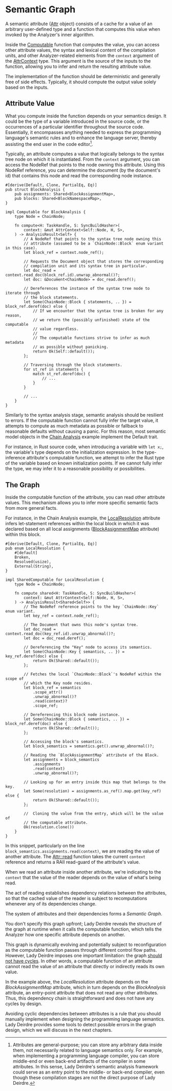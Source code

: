 <!------------------------------------------------------------------------------
  This file is part of "Lady Deirdre", a compiler front-end foundation
  technology.

  This work is proprietary software with source-available code.

  To copy, use, distribute, or contribute to this work, you must agree to
  the terms of the General License Agreement:

  https://github.com/Eliah-Lakhin/lady-deirdre/blob/master/EULA.md

  The agreement grants a Basic Commercial License, allowing you to use
  this work in non-commercial and limited commercial products with a total
  gross revenue cap. To remove this commercial limit for one of your
  products, you must acquire a Full Commercial License.

  If you contribute to the source code, documentation, or related materials,
  you must grant me an exclusive license to these contributions.
  Contributions are governed by the "Contributions" section of the General
  License Agreement.

  Copying the work in parts is strictly forbidden, except as permitted
  under the General License Agreement.

  If you do not or cannot agree to the terms of this Agreement,
  do not use this work.

  This work is provided "as is", without any warranties, express or implied,
  except where such disclaimers are legally invalid.

  Copyright (c) 2024 Ilya Lakhin (Илья Александрович Лахин).
  All rights reserved.
------------------------------------------------------------------------------->

# Semantic Graph

A semantic
attribute ([Attr](https://docs.rs/lady-deirdre/2.1.0/lady_deirdre/analysis/struct.Attr.html)
object) consists of a cache for a value of an arbitrary user-defined type and a
function that computes this value when invoked by the Analyzer's inner
algorithm.

Inside
the [Computable](https://docs.rs/lady-deirdre/2.1.0/lady_deirdre/analysis/trait.Computable.html)
function that computes the value, you can access other attribute values, the
syntax and lexical content of the compilation units, and other Analyzer-related
elements from the `context` argument of
the [AttrContext](https://docs.rs/lady-deirdre/2.1.0/lady_deirdre/analysis/struct.AttrContext.html)
type. This argument is the source of the inputs to the function, allowing you to
infer and return the resulting attribute value.

The implementation of the function should be deterministic and generally free of
side effects. Typically, it should compute the output value solely based on the
inputs.

## Attribute Value

What you compute inside the function depends on your semantics design. It could
be the type of a variable introduced in the source code, or the occurrences of a
particular identifier throughout the source code. Essentially, it encompasses
anything needed to express the programming language's semantic rules and to
enhance the language server, thereby assisting the end user in the code
editor[^compiler].

Typically, an attribute computes a value that logically belongs to the syntax
tree node on which it is instantiated. From the `context` argument, you can
access the NodeRef that points to the node owning this attribute. Using this
NodeRef reference, you can determine the document (by the document's id) that
contains this node and read the corresponding node instance.

```rust,noplayground
#[derive(Default, Clone, PartialEq, Eq)]
pub struct BlockAnalysis {
    pub assignments: Shared<BlockAssignmentMap>,
    pub blocks: Shared<BlockNamespaceMap>,
}

impl Computable for BlockAnalysis {
    type Node = ChainNode;

    fn compute<H: TaskHandle, S: SyncBuildHasher>(
        context: &mut AttrContext<Self::Node, H, S>,
    ) -> AnalysisResult<Self> {
        // A NodeRef that points to the syntax tree node owning this
        // attribute (assumed to be a `ChainNode::Block` enum variant in this case).
        let block_ref = context.node_ref();
        
        // Requests the Document object that stores the corresponding
        // compilation unit and its syntax tree in particular.
        let doc_read = context.read_doc(block_ref.id).unwrap_abnormal()?;
        let doc: &Document<ChainNode> = doc_read.deref();

        // Dereferences the instance of the syntax tree node to iterate through
        // the block statements.
        let Some(ChainNode::Block { statements, .. }) = block_ref.deref(doc) else {
            // If we encounter that the syntax tree is broken for any reason,
            // we return the (possibly unfinished) state of the computable
            // value regardless.
            //
            // The computable functions strive to infer as much metadata
            // as possible without panicking.
            return Ok(Self::default());
        };
        
        // Traversing through the block statements.
        for st_ref in statements {
            match st_ref.deref(doc) {
                // ...
            }
        }
        
        // ...
    }
}
```

Similarly to the syntax analysis stage, semantic analysis should be resilient to
errors. If the computable function cannot fully infer the target value, it
attempts to compute as much metadata as possible or fallback to reasonable
defaults without causing a panic. For this reason, most semantic model objects
in the [Chain Analysis](https://github.com/Eliah-Lakhin/lady-deirdre/blob/f350aaed30373a67694c3aba4d2cfd9874c2a656/work/crates/examples/src/chain_analysis/semantics.rs#L147)
example implement the Default trait.

For instance, in Rust source code, when introducing a variable with `let x;`,
the variable's type depends on the initialization expression. In the
type-inference attribute's computable function, we attempt to infer the Rust
type of the variable based on known initialization points. If we cannot fully
infer the type, we may infer it to a reasonable possibility or possibilities.

[^compiler]: Attributes are general-purpose; you can store any arbitrary data
inside them, not necessarily related to language semantics only. For example,
when implementing a programming language compiler, you can store middle-end or
even back-end artifacts of the compiler in some attributes. In this sense, Lady
Deirdre's semantic analysis framework could serve as an entry point to the
middle- or back-end compiler, even though these compilation stages are not the
direct purpose of Lady Deirdre.

## The Graph

Inside the computable function of the attribute, you can read other attribute
values. This mechanism allows you to infer more specific semantic facts from
more general facts.

For instance, in the Chain Analysis example,
the [LocalResolution](https://github.com/Eliah-Lakhin/lady-deirdre/blob/f350aaed30373a67694c3aba4d2cfd9874c2a656/work/crates/examples/src/chain_analysis/semantics.rs#L155)
attribute infers let-statement references within the local block in which it was
declared based on all local assignments
([BlockAssignmentMap](https://github.com/Eliah-Lakhin/lady-deirdre/blob/f350aaed30373a67694c3aba4d2cfd9874c2a656/work/crates/examples/src/chain_analysis/semantics.rs#L306) attribute)
within this block.

```rust,noplayground
#[derive(Default, Clone, PartialEq, Eq)]
pub enum LocalResolution {
    #[default]
    Broken,
    Resolved(usize),
    External(String),
}

impl SharedComputable for LocalResolution {
    type Node = ChainNode;

    fn compute_shared<H: TaskHandle, S: SyncBuildHasher>(
        context: &mut AttrContext<Self::Node, H, S>,
    ) -> AnalysisResult<Shared<Self>> {
        // The NodeRef reference points to the key `ChainNode::Key` enum variant.
        let key_ref = context.node_ref();

        // The Document that owns this node's syntax tree.
        let doc_read = context.read_doc(key_ref.id).unwrap_abnormal()?;
        let doc = doc_read.deref();

        // Dereferencing the "Key" node to access its semantics.
        let Some(ChainNode::Key { semantics, .. }) = key_ref.deref(doc) else {
            return Ok(Shared::default());
        };

        // Fetches the local `ChainNode::Block`'s NodeRef within the scope of
        // which the Key node resides.
        let block_ref = semantics
            .scope_attr()
            .unwrap_abnormal()?
            .read(context)?
            .scope_ref;

        // Dereferencing this block node instance.
        let Some(ChainNode::Block { semantics, .. }) = block_ref.deref(doc) else {
            return Ok(Shared::default());
        };

        // Accessing the block's semantics.
        let block_semantics = semantics.get().unwrap_abnormal()?;

        // Reading the `BlockAssignmentMap` attribute of the Block.
        let assignments = block_semantics
            .assignments
            .read(context)
            .unwrap_abnormal()?;

        // Looking up for an entry inside this map that belongs to the key.
        let Some(resolution) = assignments.as_ref().map.get(key_ref) else {
            return Ok(Shared::default());
        };

        //  Cloning the value from the entry, which will be the value of
        // the computable attribute.
        Ok(resolution.clone())
    }
}
```

In this snippet, particularly on the
line `block_semantics.assignments.read(context)`, we are reading the value of
another attribute.
The [Attr::read](https://docs.rs/lady-deirdre/2.1.0/lady_deirdre/analysis/struct.Attr.html#method.read)
function takes the current `context` reference and returns a RAII read-guard of
the attribute's value.

When we read an attribute inside another attribute, we're indicating to
the `context` that the value of the reader depends on the value of what's being
read.

The act of reading establishes dependency relations between the attributes, so
that the cached value of the reader is subject to recomputations whenever any of
its dependencies change.

The system of attributes and their dependencies forms a *Semantic Graph*.

You don't specify this graph upfront; Lady Deirdre reveals the structure of the
graph at runtime when it calls the computable function, which tells the Analyzer
how one specific attribute depends on another.

This graph is dynamically evolving and potentially subject to reconfiguration as
the computable function passes through different control flow paths. However,
Lady Deirdre imposes one important limitation: the
graph [should not have cycles](https://en.wikipedia.org/wiki/Directed_acyclic_graph).
In other words, a computable function of an attribute cannot read the value of
an attribute that directly or indirectly reads its own value.

In the example above, the *LocalResolution* attribute depends on the
*BlockAssignmentMap* attribute, which in turn depends on the *BlockAnalysis*
attribute, an entry-point attribute that does not read any other attributes.
Thus, this dependency chain is straightforward and does not have any cycles by
design.

Avoiding cyclic dependencies between attributes is a rule that you should
manually implement when designing the programming language semantics. Lady
Deirdre provides some tools to detect possible errors in the graph design, which
we will discuss in the next chapters.

